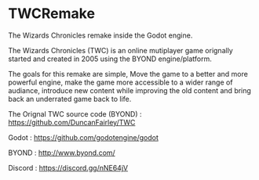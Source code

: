 # TWCRemake
The Wizards Chronicles remake inside the Godot engine.

The Wizards Chronicles (TWC) is an online mutiplayer game orignally started and created in 2005 using the BYOND engine/platform.


The goals for this remake are simple, Move the game to a better and more powerful engine, make the game more accessible to a wider range of audiance, introduce new content while improving the old content and bring back an underrated game back to life.

The Orignal TWC source code (BYOND) : https://github.com/DuncanFairley/TWC

Godot : https://github.com/godotengine/godot

BYOND : http://www.byond.com/

Discord : https://discord.gg/nNE64jV
